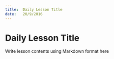 ```yaml
---
title:  Daily Lesson Title
date:   20/9/2016
---
```


# Daily Lesson Title

Write lesson contents using Markdown format here